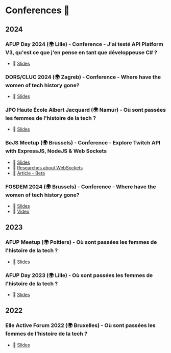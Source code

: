 # Conferences 🎤

## 2024

### AFUP Day 2024 (🌍 Lille) - Conference - J'ai testé API Platform V3, qu'est ce que j'en pense en tant que développeuse C# ?
- 🎫 [Slides](https://lauwed.github.io/conferences/2024/afup-day-2024-api-platform-dot-net.html)

### DORS/CLUC 2024 (🌍 Zagreb) - Conference - Where have the women of tech  history gone?
- 🎫 [Slides](https://lauwed.github.io/conferences/2024/dors-cluc-2024-women-computer-science-history.html)

### JPO Haute École Albert Jacquard (🌍 Namur) - Où sont passées les femmes de l'histoire de la tech ?
- 🎫 [Slides](https://lauwed.github.io/conferences/2024/jpo-heaj-namur-femmes-histoire-informatique.html)

### BeJS Meetup (🌍 Brussels) - Conference - Explore Twitch API  with ExpressJS, NodeJS & Web Sockets
- 🎫 [Slides](https://lauwed.github.io/conferences/2024/bejs-meetup-twitch-api-web-sockets.html)
- 📁 [Researches about WebSockets](https://tender-clavicle-239.notion.site/Researches-about-WebSockets-984022c5009f46ee844b75d48f3e2ea8)
- 📁 [Article - Beta](https://tender-clavicle-239.notion.site/Explore-Twitch-API-with-ExpressJS-NodeJS-Web-Sockets-En-construction-aec4e93c9c94473b84b1409256e2e186)

### FOSDEM 2024 (🌍 Brussels) - Conference - Where have the women of tech  history gone?
- 🎫 [Slides](https://lauwed.github.io/conferences/2024/fosdem-2024-women-computer-science-history.html)
- 🎥 [Video](https://fosdem.org/2024/schedule/event/fosdem-2024-2850-where-have-the-women-of-tech-history-gone-/)

## 2023

### AFUP Meetup (🌍 Poitiers) - Où sont passées les femmes de l'histoire de la tech ?
- 🎫 [Slides](https://lauwed.github.io/conferences/2023/afup-day-lille-femmes-histoire-informatique.html)

### AFUP Day 2023 (🌍 Lille) - Où sont passées les femmes de l'histoire de la tech ?
- 🎫 [Slides](https://lauwed.github.io/conferences/2023/afup-day-lille-femmes-histoire-informatique.html)

## 2022

### Elle Active Forum 2022 (🌍 Bruxelles) - Où sont passées les femmes de l'histoire de la tech ?
- 🎫 [Slides](https://lauwed.github.io/conferences/2022/forum-elle-magazine-femmes-histoire-informatique.html)
